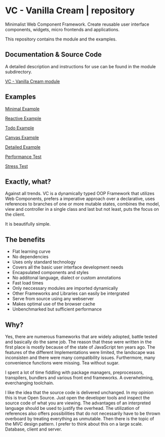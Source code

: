 # VC - Vanilla Cream | repository
Minimalist Web Component Framework. Create reusable user interface components, widgets, micro frontends and applications.

This repository contains the module and the examples.

## Documentation & Source Code
A detailed description and instructions for use can be found in the module subdirectory.

[VC - Vanilla Cream module](./vc)

## Examples

[Minimal Example](https://rnd7.github.io/vanilla-cream/example-minimal.html)

[Reactive Example](https://rnd7.github.io/vanilla-cream/example-reactive.html)

[Todo Example](https://rnd7.github.io/vanilla-cream/example-todo.html)

[Canvas Example](https://rnd7.github.io/vanilla-cream/example-canvas.html)

[Detailed Example](https://rnd7.github.io/vanilla-cream/example-detailed.html)

[Performance Test](https://rnd7.github.io/vanilla-cream/example-performane-test.html)

[Stress Test](https://rnd7.github.io/vanilla-cream/example-stress-test.html)


## Exactly, what?
Against all trends. VC is a dynamically typed OOP Framework that utilizes Web Components, prefers a imperative approach over a declarative, uses references to branches of one or more mutable states, combines the model, view and controller in a single class and last but not least, puts the focus on the client.

It is beautifully simple.


## The benefits
* Flat learning curve
* No dependencies
* Uses only standard technology
* Covers all the basic user interface development needs
* Encapsulated components and styles
* No additonal language, dialect or custom annotations
* Fast load times
* Only neccessary modules are imported dynamically
* Other Frameworks and Libraries can easily be intergrated
* Serve from source using any webserver
* Makes optimal use of the browser cache
* Unbenchmarked but sufficient performance



## Why?
Yes, there are numerous frameworks that are widely adopted, battle tested and  basically do the same job. The reason that these were written in the first place is mostly because of the state of JavaScript ten years ago. The features of the different Implementations were limited, the landscape was inconsisten and there were many compatibility issues. Furthermore, many convenience functions were missing. Tea without sugar.

I spent a lot of time fiddling with package managers, preprocessors, transpilers, bundlers and various front end frameworks. A overwhelming, everchanging toolchain.

I like the idea that the source code is delivered unchanged. In my opinion this is true Open Source. Just open the developer tools and inspect the source code of what you are viewing. The advantages of an interpreted language should be used to justify the overhead. The utilization of references also offers possibilities that do not necessarily have to be thrown overboard by treating everything as unmutable. Then there is the topic of the MVC design pattern. I prefer to think about this on a large scale. Database, client and server. 

